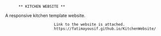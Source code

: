           ** KITCHEN WEBSITE **
 
A responsive kitchen template website. 

                          Link to the website is attached.
                          https://fatimayousif.github.io/KitchenWebsite/
